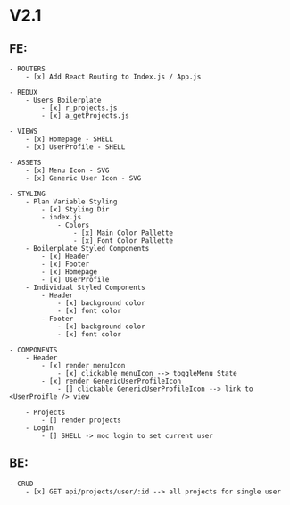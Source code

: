 # V2.1
    
## FE:
    - ROUTERS
        - [x] Add React Routing to Index.js / App.js

    - REDUX 
        - Users Boilerplate
            - [x] r_projects.js
            - [x] a_getProjects.js

    - VIEWS
        - [x] Homepage - SHELL
        - [x] UserProfile - SHELL

    - ASSETS
        - [x] Menu Icon - SVG
        - [x] Generic User Icon - SVG

    - STYLING
        - Plan Variable Styling
            - [x] Styling Dir
            - index.js
                - Colors
                    - [x] Main Color Pallette
                    - [x] Font Color Pallette
        - Boilerplate Styled Components
            - [x] Header
            - [x] Footer
            - [x] Homepage
            - [x] UserProfile
        - Individual Styled Components
            - Header
                - [x] background color
                - [x] font color 
            - Footer
                - [x] background color
                - [x] font color 

    - COMPONENTS
        - Header
            - [x] render menuIcon
                - [x] clickable menuIcon --> toggleMenu State
            - [x] render GenericUserProfileIcon
                - [] clickable GenericUserProfileIcon --> link to <UserProifle /> view
        
        - Projects
            - [] render projects
        - Login 
            - [] SHELL -> moc login to set current user

## BE:
    - CRUD
        - [x] GET api/projects/user/:id --> all projects for single user